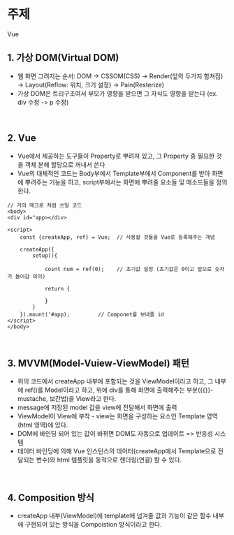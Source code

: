 # 주제
Vue
<br>

## 1. 가상 DOM(Virtual DOM)
- 웹 화면 그려지는 순서: DOM -> CSSOM(CSS) -> Render(앞의 두가지 합쳐짐) -> Layout(Reflow: 위치, 크기 설정) -> Pain(Resterize)
- 가상 DOM은 트리구조여서 부모가 영향을 받으면 그 자식도 영향을 받는다 (ex. div 수정 -> p 수정)
<br>

## 2. Vue
- Vue에서 제공하는 도구들이 Property로 뿌려져 있고, 그 Property 중 필요한 것을 객체 분해 할당으로 꺼내서 쓴다
- Vue의 대체적인 코드는 Body부에서 Template부에서 Component를 받아 화면에 뿌려주는 기능을 하고, script부에서는 화면에 뿌려줄 요소들 및 메소드들을 정의한다. 

>
    // 거의 매크로 처럼 쓰일 코드 
    <body>
    <div id="app></div> 

    <script>
        const {createApp, ref} = Vue;  // 사용할 것들을 Vue로 등록해주는 개념

        createApp({
            setup(){
                
                cosnt num = ref(0);    // 초기값 설정 (초기값은 0이고 앞으로 숫자가 들어감 의미)

                return {

                }
            }
        }).mount('#app);         // Componet를 보내줄 id
    </script>
    </body>
>
<br>

## 3. MVVM(Model-Vuiew-ViewModel) 패턴
- 위의 코드에서 createApp 내부에 포함되는 것을 ViewModel이라고 하고, 그 내부에 ref()를 Model이라고 하고, 위에 div를 통해 화면에 출력해주는 부분({{}}- mustache, 보간법)을 View라고 한다.
- message에 저장된 model 값을 view에 전달해서 화면에 출력
- ViewModel이 View에 부착 - view는 화면을 구성하는 요소인 Template 영역(html 영역)에 있다.
- DOM에 바인딩 되어 있는 값이 바뀌면 DOM도 자동으로 업데이트 => 반응성 시스템 
- 데이터 바인딩에 의해 Vue 인스턴스의 데이터(createApp에서 Template으로 전달되는 변수)와 html 템플릿을 동적으로 렌더링(연결) 할 수 있다.
<br>

## 4. Composition 방식
- createApp 내부(ViewModel)에 template에 넘겨줄 값과 기능이 같은 함수 내부에 구현되어 있는 방식을 Compoistion 방식이라고 한다.
